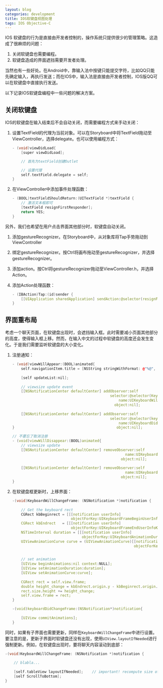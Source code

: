 ```yaml
---
layout: blog
categories: development
title: IOS软键盘视图处理
tags: IOS Objective-C
---
```


IOS 软键盘的行为是直接由开发者控制的，操作系统只提供很少的管理策略。这造成了很麻烦的问题：

1. 关闭软键盘也需要编程。
2. 软键盘造成的界面遮挡需要开发者处理。

当然也有一些好处。在Android中，靠输入法中按键只能提交字符，比如QQ只能先确定输入，再执行发送；而在IOS中，输入法是直接由开发者控制，IOS版QQ可以在软键盘中直接执行发送。

以下记录IOS软键盘编程中一些问题的解决方案。

## 关闭软键盘

IOS的软键盘在输入结束后不会自动关闭，而需要编程方式来手动关闭：

1. 设置TextField的代理为当前对象。可以在Storyboard中将TextField拖动至ViewController，选择delegate。也可以使用编程方式：

    ```cpp
    - (void)viewDidLoad{
        [super viewDidLoad];

        // 首先为textField创建Outlet

        // 设置代理
        self.textField.delegate = self;
    }
    ```
2. 在ViewController中添加事件处理函数：

    ```cpp
    - (BOOL)textFieldShouldReturn:(UITextField *)textField {
        // 激活文本框即可
        [textField resignFirstResponder];
        return YES;
    }
    ```

另外，我们也希望在用户点击界面其他部分时，软键盘自动关闭。

1. 添加gestureRecognizer。在Storyboard中，从对象库将Tap手势拖动到ViewController
2. 绑定gestureRecognizer。按Ctrl将画布拖动至gestureRecognizer，并选择gestureRecognizer。
3. 添加action。按Ctrl将gestureRecognizer拖动至ViewController.h，并选择Action。
4. 添加Action处理函数：

    ```cpp
    - (IBAction)Tap:(id)sender {
        [[UIApplication sharedApplication] sendAction:@selector(resignFirstResponder) to:nil from:nil forEvent:nil];
    }
    ```

## 界面重布局

考虑一个聊天页面，在软键盘出现时，会遮挡输入框。此时需要减小页面其他部分的高度，使得输入框上移。然而，在输入中文的过程中软键盘的高度还会发生变化。于是我们需要监听软键盘的大小变化。

1. 注册通知：

    ```cpp
    - (void)viewWillAppear:(BOOL)animated{
        self.navigationItem.title = [NSString stringWithFormat: @"%@", self.session.remoteJid.user];
        
        [self updateList:nil];
        
        // viewsize update event
        [[NSNotificationCenter defaultCenter] addObserver:self
                                                 selector:@selector(KeyboardWillChangeFrame:)
                                                     name:UIKeyboardWillChangeFrameNotification
                                                   object:nil];
        
        [[NSNotificationCenter defaultCenter] addObserver:self
                                                 selector:@selector(keyboardDidChangeFrame:)
                                                     name:UIKeyboardDidChangeFrameNotification
    }                                               object:nil];

    // 不要忘了取消注册
    - (void)viewWillDisappear:(BOOL)animated{
        // viewsize update
        [[NSNotificationCenter defaultCenter] removeObserver:self
                                                        name:UIKeyboardWillChangeFrameNotification
                                                      object:nil];
        
        [[NSNotificationCenter defaultCenter] removeObserver:self
                                                        name:UIKeyboardDidChangeFrameNotification
                                                      object:nil];
    }
    ```
2. 在软键盘框更新时，上移界面：

    ```cpp
    -(void)KeyboardWillChangeFrame: (NSNotification *)notification {
        
        // Get the keyboard rect
        CGRect kbBeginrect = [[[notification userInfo]
                               objectForKey:UIKeyboardFrameBeginUserInfoKey] CGRectValue];
        CGRect kbEndrect   = [[[notification userInfo]
                               objectForKey:UIKeyboardFrameEndUserInfoKey] CGRectValue];
        NSTimeInterval duration = [[[notification userInfo]
                                    objectForKey:UIKeyboardAnimationDurationUserInfoKey] doubleValue];
        UIViewAnimationCurve curve = (UIViewAnimationCurve)[[notification userInfo]
                                                            objectForKey:UIKeyboardAnimationCurveUserInfoKey];

        
        // set animation
        [UIView beginAnimations:nil context:NULL];
        [UIView setAnimationDuration:duration];
        [UIView setAnimationCurve:curve];
        
        CGRect rect = self.view.frame;
        double height_change = kbEndrect.origin.y - kbBeginrect.origin.y;
        rect.size.height += height_change;
        self.view.frame = rect;
    }

    -(void)keyboardDidChangeFrame:(NSNotification*)notification{
        
        [UIView commitAnimations];
    }
    ```

同时，如果有子界面也需要更新，同样在`KeyboardWillChangeFrame`中进行设置。要注意的是，更新子界面时软键盘还没有出现，使用`UIView.layoutIfNeeded`进行强制更新。例如，在软键盘出现时，要将聊天内容滚动到底部：

```cpp
-(void)KeyboardWillChangeFrame: (NSNotification *)notification {
    
    // blabla...
   
    [self.tableView layoutIfNeeded];    // important! recompute size of tableview
    [self ScrollToBottom];
}
```



